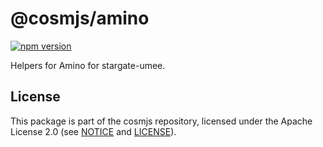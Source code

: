 # @cosmjs/amino

[![npm version](https://img.shields.io/npm/v/@cosmjs/amino.svg)](https://www.npmjs.com/package/@cosmjs/amino)

Helpers for Amino for stargate-umee.

## License

This package is part of the cosmjs repository, licensed under the Apache License
2.0 (see [NOTICE](https://github.com/cosmos/cosmjs/blob/main/NOTICE) and
[LICENSE](https://github.com/cosmos/cosmjs/blob/main/LICENSE)).
